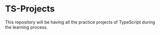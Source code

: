 # TS-Projects
This repository will be having all the practice projects of TypeScript during the learning process.
